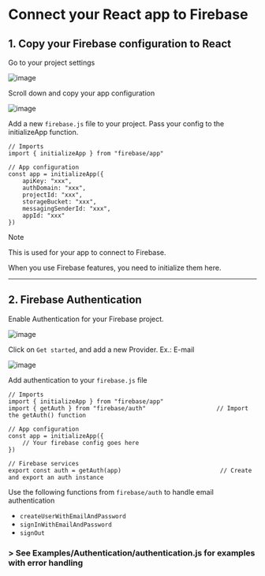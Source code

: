 # Connect your React app to Firebase

## 1. Copy your Firebase configuration to React

Go to your project settings

![image](https://github.com/vgs-7/React-Firebase-Guide-v2/assets/93202304/3f215961-4d11-460e-bbba-0d65299431f1)

Scroll down and copy your app configuration

![image](https://github.com/vgs-7/React-Firebase-Guide/assets/93202304/a18a5992-f8d4-42d5-8065-192bcd242c8a)

Add a new `firebase.js` file to your project. Pass your config to the initializeApp function.

```
// Imports
import { initializeApp } from "firebase/app"

// App configuration
const app = initializeApp({
    apiKey: "xxx",
    authDomain: "xxx",
    projectId: "xxx",
    storageBucket: "xxx",
    messagingSenderId: "xxx",
    appId: "xxx"
})
```
> [!NOTE]
> This is used for your app to connect to Firebase.
>
> When you use Firebase features, you need to initialize them here.

---
## 2. Firebase Authentication

Enable Authentication for your Firebase project. 

![image](https://github.com/vgs-7/React-Firebase-Guide/assets/93202304/45e600c2-ed99-455e-8607-add4d5f0a4f5)

Click on `Get started`, and add a new Provider. Ex.: E-mail

![image](https://github.com/vgs-7/React-Firebase-Guide/assets/93202304/a5fbec8b-91e8-4211-bad7-117a8d33e6d2)

Add authentication to your `firebase.js` file
```
// Imports
import { initializeApp } from "firebase/app"
import { getAuth } from "firebase/auth"                    // Import the getAuth() function

// App configuration
const app = initializeApp({
    // Your firebase config goes here
})

// Firebase services
export const auth = getAuth(app)                            // Create and export an auth instance
```

Use the following functions from `firebase/auth` to handle email authentication
- `createUserWithEmailAndPassword`
- `signInWithEmailAndPassword`
- `signOut`

### \> See Examples/Authentication/authentication.js for examples with error handling
